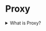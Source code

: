 # Proxy

<details>
  <summary>What is Proxy?</summary>

Proxy is a structural design pattern that provides a substitute or placeholder for another object. A proxy controls access to the original one, allowing it to perform something either before or after the request gets through to the original one.

Applicability:

- Lazy initialization.
- Access control (protection proxy).
- Logging requests (logging proxy).
- Caching request results (caching proxy).
- Smart reference.

Prons:

- It is possible to control the service object without clients knowing about it.
- It is possible to manage the lifecycle of the service object when clients do not care about it.
- The proxy works even if the service object is not ready or is not available.
- Open/Closed Principle. You can introduce new proxies without changing the service or clients.

Cons:

- The code may become more complicated since you need to introduce a lot of new classes.

[More >>](https://refactoring.guru/design-patterns/proxy)

</details>

